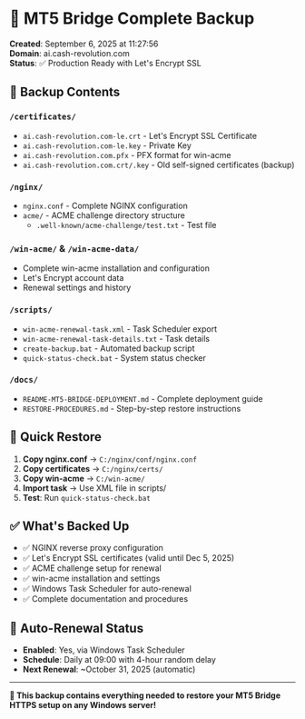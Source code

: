 # 📁 MT5 Bridge Complete Backup

**Created**: September 6, 2025 at 11:27:56  
**Domain**: ai.cash-revolution.com  
**Status**: ✅ Production Ready with Let's Encrypt SSL  

## 📂 Backup Contents

### `/certificates/`
- `ai.cash-revolution.com-le.crt` - Let's Encrypt SSL Certificate
- `ai.cash-revolution.com-le.key` - Private Key  
- `ai.cash-revolution.com.pfx` - PFX format for win-acme
- `ai.cash-revolution.com.crt/.key` - Old self-signed certificates (backup)

### `/nginx/`
- `nginx.conf` - Complete NGINX configuration
- `acme/` - ACME challenge directory structure
  - `.well-known/acme-challenge/test.txt` - Test file

### `/win-acme/` & `/win-acme-data/`
- Complete win-acme installation and configuration
- Let's Encrypt account data
- Renewal settings and history

### `/scripts/`
- `win-acme-renewal-task.xml` - Task Scheduler export
- `win-acme-renewal-task-details.txt` - Task details
- `create-backup.bat` - Automated backup script
- `quick-status-check.bat` - System status checker

### `/docs/`
- `README-MT5-BRIDGE-DEPLOYMENT.md` - Complete deployment guide
- `RESTORE-PROCEDURES.md` - Step-by-step restore instructions

## 🚀 Quick Restore

1. **Copy nginx.conf** → `C:/nginx/conf/nginx.conf`
2. **Copy certificates** → `C:/nginx/certs/`
3. **Copy win-acme** → `C:/win-acme/`
4. **Import task** → Use XML file in scripts/
5. **Test**: Run `quick-status-check.bat`

## ✅ What's Backed Up

- ✅ NGINX reverse proxy configuration
- ✅ Let's Encrypt SSL certificates (valid until Dec 5, 2025)
- ✅ ACME challenge setup for renewal
- ✅ win-acme installation and settings
- ✅ Windows Task Scheduler for auto-renewal
- ✅ Complete documentation and procedures

## 🔄 Auto-Renewal Status

- **Enabled**: Yes, via Windows Task Scheduler
- **Schedule**: Daily at 09:00 with 4-hour random delay  
- **Next Renewal**: ~October 31, 2025 (automatic)

---

**🎯 This backup contains everything needed to restore your MT5 Bridge HTTPS setup on any Windows server!**
